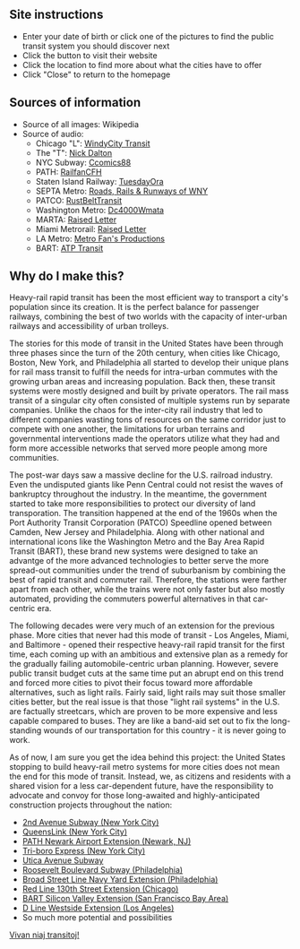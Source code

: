 ## Site instructions

- Enter your date of birth or click one of the pictures to find the public transit system you should discover next
- Click the button to visit their website
- Click the location to find more about what the cities have to offer
- Click "Close" to return to the homepage

## Sources of information

- Source of all images: Wikipedia
- Source of audio: 
    - Chicago "L": [WindyCity Transit](https://www.youtube.com/watch?v=bVgdTxfzW54)
    - The "T": [Nick Dalton](https://www.youtube.com/watch?v=j8al381dNb0)
    - NYC Subway: [Ccomics88](https://freesound.org/people/Ccomics88/sounds/434085/)
    - PATH: [RailfanCFH](https://www.youtube.com/watch?v=Tdxj4VPF5rY)
    - Staten Island Railway: [TuesdayOra](https://www.youtube.com/watch?v=-m3kzQZI9CE)
    - SEPTA Metro: [Roads, Rails & Runways of WNY](https://www.youtube.com/watch?v=seUd-rgOKF0)
    - PATCO: [RustBeltTransit](https://www.youtube.com/watch?v=q3tYIAxDE4k)
    - Washington Metro: [Dc4000Wmata](https://www.youtube.com/watch?v=TO63qtY-xuY)
    - MARTA: [Raised Letter](https://www.youtube.com/shorts/GxxkBYIbZLc)
    - Miami Metrorail: [Raised Letter](https://www.youtube.com/shorts/S1b9y-hgU3I)
    - LA Metro: [Metro Fan's Productions](https://www.youtube.com/watch?v=6jzoomhMgxI&t=58s)
    - BART: [ATP Transit](https://www.youtube.com/watch?v=esLxOKDHnIY)

## Why do I make this? 

Heavy-rail rapid transit has been the most efficient way to transport a city's population since its creation. It is the perfect balance for passenger railways, combining the best of two worlds with the capacity of inter-urban railways and accessibility of urban trolleys.

The stories for this mode of transit in the United States have been through three phases since the turn of the 20th century, when cities like Chicago, Boston, New York, and Philadelphia all started to develop their unique plans for rail mass transit to fulfill the needs for intra-urban commutes with the growing urban areas and increasing population. Back then, these transit systems were mostly designed and built by private operators. The rail mass transit of a singular city often consisted of multiple systems run by separate companies. Unlike the chaos for the inter-city rail industry that led to different companies wasting tons of resources on the same corridor just to compete with one another, the limitations for urban terrains and governmental interventions made the operators utilize what they had and form more accessible networks that served more people among more communities.

The post-war days saw a massive decline for the U.S. railroad industry. Even the undisputed giants like Penn Central could not resist the waves of bankruptcy throughout the industry. In the meantime, the government started to take more responsibilities to protect our diversity of land transporation. The transition happened at the end of the 1960s when the Port Authority Transit Corporation (PATCO) Speedline opened between Camden, New Jersey and Philadelphia. Along with other national and international icons like the Washington Metro and the Bay Area Rapid Transit (BART), these brand new systems were designed to take an advantge of the more advanced technologies to better serve the more spread-out communities under the trend of suburbanism by combining the best of rapid transit and commuter rail. Therefore, the stations were farther apart from each other, while the trains were not only faster but also mostly automated, providing the commuters powerful alternatives in that car-centric era.

The following decades were very much of an extension for the previous phase. More cities that never had this mode of transit - Los Angeles, Miami, and Baltimore - opened their respective heavy-rail rapid transit for the first time, each coming up with an ambitious and extensive plan as a remedy for the gradually failing automobile-centric urban planning. However, severe public transit budget cuts at the same time put an abrupt end on this trend and forced more cities to pivot their focus toward more affordable alternatives, such as light rails. Fairly said, light rails may suit those smaller cities better, but the real issue is that those "light rail systems" in the U.S. are factually streetcars, which are proven to be more expensive and less capable compared to buses. They are like a band-aid set out to fix the long-standing wounds of our transportation for this country - it is never going to work.

As of now, I am sure you get the idea behind this project: the United States stopping to build heavy-rail metro systems for more cities does not mean the end for this mode of transit. Instead, we, as citizens and residents with a shared vision for a less car-dependent future, have the responsibility to advocate and convoy for those long-awaited and highly-anticipated construction projects throughout the nation: 

- [2nd Avenue Subway (New York City)](https://www.mta.info/project/second-avenue-subway-phase-2)
- [QueensLink (New York City)](https://thequeenslink.org)
- [PATH Newark Airport Extension (Newark, NJ)](https://www.panynj.gov/path/en/modernizing-path/extension-project.html)
- [Tri-boro Express (New York City)](https://rpa.org/work/campaigns/triboro)
- [Utica Avenue Subway](https://www.mta.info/project/utica-avenue-transit-improvements-study)
- [Roosevelt Boulevard Subway (Philadelphia)](https://blvdsubway.com)
- [Broad Street Line Navy Yard Extension (Philadelphia)](https://www.inquirer.com/transportation/broad-street-line-extension-rail-navy-yard-septa-subway-20190201.html#:~:text=SEPTA%20pitched%20three%20proposals%20on,%241.5%20billion%20and%20%241.6%20billion.)
- [Red Line 130th Street Extension (Chicago)](https://www.transitchicago.com/rle)
- [BART Silicon Valley Extension (San Francisco Bay Area)](https://www.vta.org/projects/bart-sv/phase-ii)
- [D Line Westside Extension (Los Angeles)](https://www.metro.net/projects/westside)
- So much more potential and possibilities

[Vivan niaj transitoj!](https://lernu.net)

